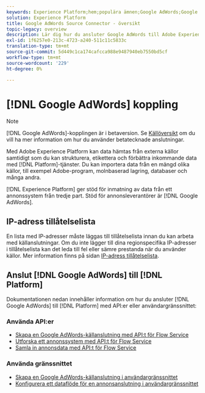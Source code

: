 ```yaml
---
keywords: Experience Platform;hem;populära ämnen;Google AdWords;Google adwords
solution: Experience Platform
title: Google AdWords Source Connector - översikt
topic-legacy: overview
description: Lär dig hur du ansluter Google AdWords till Adobe Experience Platform med hjälp av API:er eller användargränssnittet.
exl-id: 1f6257e0-213c-4723-a240-511c11c5833c
translation-type: tm+mt
source-git-commit: 5d449c1ca174cafcca988e9487940eb7550bd5cf
workflow-type: tm+mt
source-wordcount: '229'
ht-degree: 0%

---
```


# [!DNL Google AdWords] koppling

>[!NOTE]
>
>[!DNL Google AdWords]-kopplingen är i betaversion. Se [Källöversikt](../../home.md#terms-and-conditions) om du vill ha mer information om hur du använder betatecknade anslutningar.

Med Adobe Experience Platform kan data hämtas från externa källor samtidigt som du kan strukturera, etikettera och förbättra inkommande data med [!DNL Platform]-tjänster. Du kan importera data från en mängd olika källor, till exempel Adobe-program, molnbaserad lagring, databaser och många andra.

[!DNL Experience Platform] ger stöd för inmatning av data från ett annonssystem från tredje part. Stöd för annonsleverantörer är [!DNL Google AdWords].

## IP-adress tillåtelselista

En lista med IP-adresser måste läggas till tillåtelselista innan du kan arbeta med källanslutningar. Om du inte lägger till dina regionspecifika IP-adresser i tillåtelselista kan det leda till fel eller sämre prestanda när du använder källor. Mer information finns på sidan [IP-adress tillåtelselista](../../ip-address-allow-list.md).

## Anslut [!DNL Google AdWords] till [!DNL Platform]

Dokumentationen nedan innehåller information om hur du ansluter [!DNL Google AdWords] till [!DNL Platform] med API:er eller användargränssnittet:

### Använda API:er

- [Skapa en Google AdWords-källanslutning med API:t för Flow Service](../../tutorials/api/create/advertising/ads.md)
- [Utforska ett annonssystem med API:t för Flow Service](../../tutorials/api/explore/advertising.md)
- [Samla in annonsdata med API:t för Flow Service](../../tutorials/api/collect/advertising.md)

### Använda gränssnittet

- [Skapa en Google AdWords-källanslutning i användargränssnittet](../../tutorials/ui/create/advertising/ads.md)
- [Konfigurera ett dataflöde för en annonsanslutning i användargränssnittet](../../tutorials/ui/dataflow/advertising.md)
